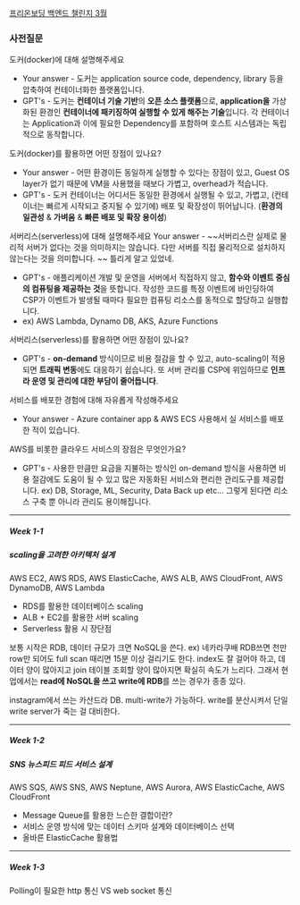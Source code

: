 [프리온보딩 백엔드 챌린지 3월](https://www.wanted.co.kr/events/pre_challenge_be_17)

### 사전질문
도커(docker)에 대해 설명해주세요
- Your answer - 도커는 application source code, dependency, library 등을 압축하여 컨테이너화한 플랫폼입니다. 
- GPT's - 도커는 **컨테이너 기술 기반**의 **오픈 소스 플랫폼**으로, **application을** 가상화된 환경인 **컨테이너에 패키징하여 실행할 수 있게 해주는 기술**입니다. 각 컨테이너는 Application과 이에 필요한 Dependency를 포함하며 호스트 시스템과는 독립적으로 동작합니다.

도커(docker)를 활용하면 어떤 장점이 있나요?
- Your answer - 어떤 환경이든 동일하게 실행할 수 있다는 장점이 있고, Guest OS layer가 없기 때문에 VM을 사용했을 때보다 가볍고, overhead가 적습니다. 
- GPT's - 도커 컨테이너는 어디서든 동일한 환경에서 실행될 수 있고, 가볍고, (컨테이너는 빠르게 시작되고 중지될 수 있기에) 배포 및 확장성이 뛰어납니다. (**환경의 일관성** & **가벼움** & **빠른 배포 및 확장 용이성**)

서버리스(serverless)에 대해 설명해주세요
Your answer - ~~서버리스란 실제로 물리적 서버가 없다는 것을 의미하지는 않습니다. 다만 서버를 직접 물리적으로 설치하지 않는다는 것을 의미합니다. ~~
틀리게 알고 있었네.
- GPT's - 애플리케이션 개발 및 운영을 서버에서 직접하지 않고, **함수와 이벤트 중심의 컴퓨팅을 제공하는 것**을 뜻합니다. 작성한 코드를 특정 이벤트에 바인딩하여 CSP가 이벤트가 발생될 때마다 필요한 컴퓨팅 리소스를 동적으로 할당하고 실행합니다.
- ex) AWS Lambda, Dynamo DB, AKS, Azure Functions

서버리스(serverless)를 활용하면 어떤 장점이 있나요?
- GPT's - **on-demand** 방식이므로 비용 절감을 할 수 있고, auto-scaling이 적용되면 **트래픽 변동**에도 대응하기 쉽습니다. 또 서버 관리를 CSP에 위임하므로 **인프라 운영 및 관리에 대한 부담이 줄어듭니다**.

서비스를 배포한 경험에 대해 자유롭게 작성해주세요
- Your answer - Azure container app & AWS ECS 사용해서 실 서비스를 배포한 적이 있습니다.

AWS를 비롯한 클라우드 서비스의 장점은 무엇인가요?
- GPT's - 사용한 만큼만 요금을 지불하는 방식인 on-demand 방식을 사용하면 비용 절감에도 도움이 될 수 있고 많은 자동화된 서비스와 편리한 관리도구를 제공합니다. ex) DB, Storage, ML, Security, Data Back up etc... 그렇게 된다면 리소스 구축 뿐 아니라 관리도 용이해집니다. 

---
##### Week 1-1 
##### scaling을 고려한 아키텍처 설계

AWS EC2, AWS RDS, AWS ElasticCache, AWS ALB, AWS CloudFront, AWS DynamoDB, AWS Lambda  
- RDS를 활용한 데이터베이스 scaling  
- ALB + EC2를 활용한 서버 scaling  
- Serverless 활용 시 장단점

보통 시작은 RDB, 데이터 규모가 크면 NoSQL을 쓴다. ex) 네카라쿠배
RDB쓰면 천만 row만 되어도 full scan 때리면 15분 이상 걸리기도 한다.
index도 잘 걸어야 하고, 데이터 양이 많아지고 join 테이블 조회할 양이 많아지면 확실히 속도가 느리다.
그래서 현업에서는 **read에 NoSQL을 쓰고 write에 RDB**를 쓰는 경우가 종종 있다.

instagram에서 쓰는 카산드라 DB. multi-write가 가능하다. write를 분산시켜서 단일 write server가 죽는 걸 대비한다.
 

---
##### Week 1-2
##### SNS 뉴스피드 피드 서비스 설계

AWS SQS, AWS SNS, AWS Neptune, AWS Aurora, AWS ElasticCache, AWS CloudFront  
- Message Queue를 활용한 느슨한 결합이란?  
- 서비스 운영 방식에 맞는 데이터 스키마 설계와 데이터베이스 선택  
- 올바른 ElasticCache 활용법

----
##### Week 1-3

Polling이 필요한 http 통신 VS web socket 통신